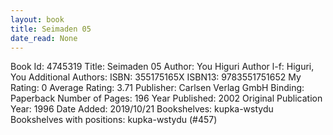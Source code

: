 ```yaml
---
layout: book
title: Seimaden 05
date_read: None
---
```


Book Id: 4745319
Title: Seimaden 05
Author: You Higuri
Author l-f: Higuri, You
Additional Authors: 
ISBN: 355175165X
ISBN13: 9783551751652
My Rating: 0
Average Rating: 3.71
Publisher: Carlsen Verlag GmbH
Binding: Paperback
Number of Pages: 196
Year Published: 2002
Original Publication Year: 1996
Date Added: 2019/10/21
Bookshelves: kupka-wstydu
Bookshelves with positions: kupka-wstydu (#457)

